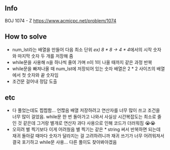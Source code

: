 ## Info
BOJ 1074 - Z https://www.acmicpc.net/problem/1074

## How to solve
* num_lst라는 배열을 만들어 다음 최소 단위 *ex) 8 * 8 -> 4 * 4*에서의 시작 숫자와 마지막 숫자 두 개를 저장해 줌
* while문을 사용해 n을 하나씩 줄여 가며 n이 1이 나올 때까지 같은 과정 반복
* while문을 빠져나올 때 num_lst에 저장되어 있는 숫자 배열은 2 * 2 사이즈의 배열에서 첫 숫자와 끝 숫자임
* 조건문 걸어내 정답 도출

## etc
* 다 풀었는데도 찝찝함... 언짢음 배열 저장하려고 연산자를 너무 많이 쓰고 조건을 너무 많이 걸었음. while문 한 번 돌아가고 나와서 사실상 시간복잡도는 최소로 줄인 것 같은데
그거랑 별개로 연산자 과다 사용으로 인해 코드가 더러워짐 😭😭
* 오히려 별 찍기보다 이게 어려웠음 별 찍기는 같은 * string 써서 반복하면 되는데 재귀 돌아갈 때마다 숫자가 달라지는 걸 고려하려니까 재귀 쓰기가 너무 어려워져서
결국 포기하고 while문 사용... 다른 풀이도 찾아봐야겠음